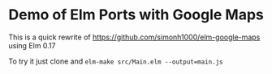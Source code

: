 # Demo of Elm Ports with Google Maps

This is a quick rewrite of https://github.com/simonh1000/elm-google-maps using Elm 0.17

To try it just clone and `elm-make src/Main.elm --output=main.js`
